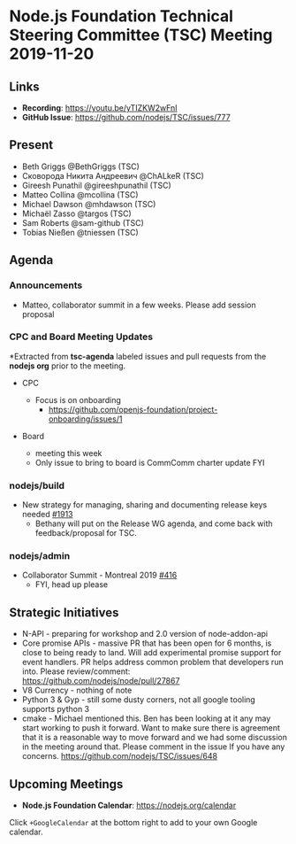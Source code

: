 ﻿# Node.js Foundation Technical Steering Committee (TSC) Meeting 2019-11-20


## Links

* **Recording**: https://youtu.be/yTIZKW2wFnI
* **GitHub Issue**: https://github.com/nodejs/TSC/issues/777

## Present

* Beth Griggs @BethGriggs (TSC)
* Сковорода Никита Андреевич @ChALkeR (TSC)
* Gireesh Punathil @gireeshpunathil (TSC)
* Matteo Collina @mcollina (TSC)
* Michael Dawson @mhdawson (TSC)
* Michaël Zasso @targos (TSC)
* Sam Roberts @sam-github (TSC)
* Tobias Nießen @tniessen (TSC)

## Agenda

### Announcements

* Matteo, collaborator summit in a few weeks. Please add session proposal

### CPC and Board Meeting Updates
 
*Extracted from **tsc-agenda** labeled issues and pull requests from the **nodejs org** prior to the meeting.

* CPC 
  * Focus is on onboarding
    * https://github.com/openjs-foundation/project-onboarding/issues/1


* Board
  * meeting this week
  * Only issue to bring to board is CommComm charter update FYI


### nodejs/build


* New strategy for managing, sharing and documenting release keys needed [#1913](https://github.com/nodejs/build/issues/1913)
  * Bethany will put on the Release WG agenda, and come back with feedback/proposal for
    TSC.


### nodejs/admin


* Collaborator Summit - Montreal 2019 [#416](https://github.com/nodejs/admin/issues/416)
  * FYI, head up please 


## Strategic Initiatives


* N-API - preparing for workshop and 2.0 version of node-addon-api
* Core promise APIs - massive PR that has been open for 6 months, is close to being ready to 
  land. Will add experimental promise support for event handlers.  PR helps address common
  problem that developers run into.  Please review/comment: https://github.com/nodejs/node/pull/27867
* V8 Currency - nothing of note
* Python 3 & Gyp - still some dusty corners, not all google tooling supports python 3
* cmake - Michael mentioned this. Ben has been looking at it any may start working to push it
  forward.  Want to make sure there is agreement that it is a reasonable way to move forward
  and we had some discussion in the meeting around that. Please comment in the issue
  If you have any concerns. https://github.com/nodejs/TSC/issues/648

## Upcoming Meetings

* **Node.js Foundation Calendar**: https://nodejs.org/calendar

Click `+GoogleCalendar` at the bottom right to add to your own Google calendar.
